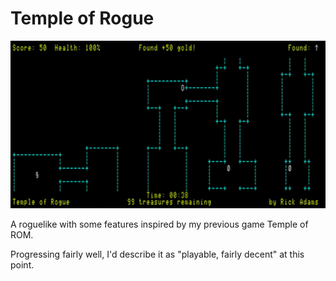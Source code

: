 Temple of Rogue
==========

![](images/screenshot.jpg)

A roguelike with some features inspired by my previous game Temple of ROM.

Progressing fairly well, I'd describe it as "playable, fairly decent" at this point.


